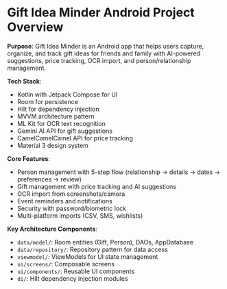 # Gift Idea Minder Android Project Overview

**Purpose**: Gift Idea Minder is an Android app that helps users capture, organize, and track gift ideas for friends and family with AI-powered suggestions, price tracking, OCR import, and person/relationship management.

**Tech Stack**:
- Kotlin with Jetpack Compose for UI
- Room for persistence 
- Hilt for dependency injection
- MVVM architecture pattern
- ML Kit for OCR text recognition
- Gemini AI API for gift suggestions
- CamelCamelCamel API for price tracking
- Material 3 design system

**Core Features**:
- Person management with 5-step flow (relationship → details → dates → preferences → review)
- Gift management with price tracking and AI suggestions
- OCR import from screenshots/camera
- Event reminders and notifications
- Security with password/biometric lock
- Multi-platform imports (CSV, SMS, wishlists)

**Key Architecture Components**:
- `data/model/`: Room entities (Gift, Person), DAOs, AppDatabase
- `data/repository/`: Repository pattern for data access
- `viewmodel/`: ViewModels for UI state management
- `ui/screens/`: Composable screens
- `ui/components/`: Reusable UI components
- `di/`: Hilt dependency injection modules